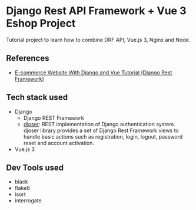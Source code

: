 # Django Rest API Framework + Vue 3 Eshop Project

Tutorial project to learn how to combine DRF API, Vue.js 3, Nginx and Node.

## References

- [E-commerce Website With Django and Vue Tutorial (Django Rest Framework)](https://www.youtube.com/watch?v=Yg5zkd9nm6w)

## Tech stack used

- Django
  - Django REST Framework
  - [djoser](https://djoser.readthedocs.io/en/latest/introduction.html): REST implementation of Django authentication system. djoser library provides a set of Django Rest Framework views to handle basic actions such as registration, login, logout, password reset and account activation.
- Vue.js 3

## Dev Tools used

- black
- flake8
- isort
- interrogate